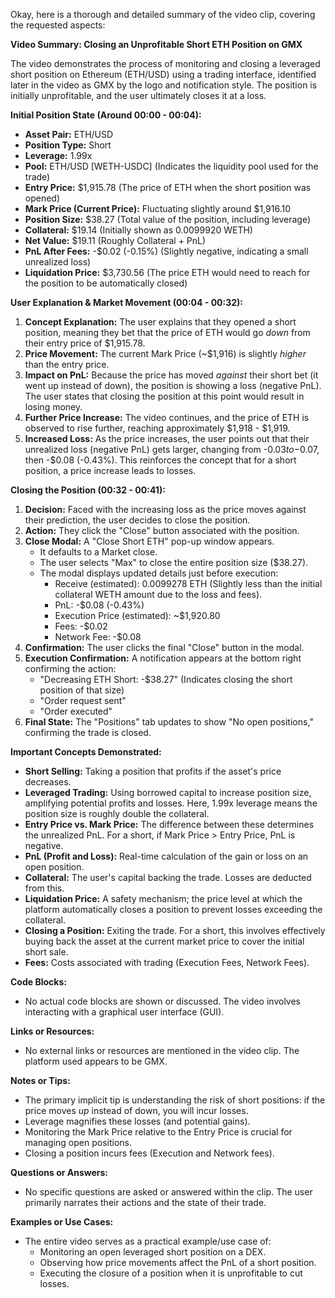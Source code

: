 Okay, here is a thorough and detailed summary of the video clip, covering the requested aspects:

**Video Summary: Closing an Unprofitable Short ETH Position on GMX**

The video demonstrates the process of monitoring and closing a leveraged short position on Ethereum (ETH/USD) using a trading interface, identified later in the video as GMX by the logo and notification style. The position is initially unprofitable, and the user ultimately closes it at a loss.

**Initial Position State (Around 00:00 - 00:04):**

*   **Asset Pair:** ETH/USD
*   **Position Type:** Short
*   **Leverage:** 1.99x
*   **Pool:** ETH/USD [WETH-USDC] (Indicates the liquidity pool used for the trade)
*   **Entry Price:** $1,915.78 (The price of ETH when the short position was opened)
*   **Mark Price (Current Price):** Fluctuating slightly around $1,916.10
*   **Position Size:** $38.27 (Total value of the position, including leverage)
*   **Collateral:** $19.14 (Initially shown as 0.0099920 WETH)
*   **Net Value:** $19.11 (Roughly Collateral + PnL)
*   **PnL After Fees:** -$0.02 (-0.15%) (Slightly negative, indicating a small unrealized loss)
*   **Liquidation Price:** $3,730.56 (The price ETH would need to reach for the position to be automatically closed)

**User Explanation & Market Movement (00:04 - 00:32):**

1.  **Concept Explanation:** The user explains that they opened a short position, meaning they bet that the price of ETH would go *down* from their entry price of $1,915.78.
2.  **Price Movement:** The current Mark Price (~$1,916) is slightly *higher* than the entry price.
3.  **Impact on PnL:** Because the price has moved *against* their short bet (it went up instead of down), the position is showing a loss (negative PnL). The user states that closing the position at this point would result in losing money.
4.  **Further Price Increase:** The video continues, and the price of ETH is observed to rise further, reaching approximately $1,918 - $1,919.
5.  **Increased Loss:** As the price increases, the user points out that their unrealized loss (negative PnL) gets larger, changing from -$0.03 to -$0.07, then -$0.08 (-0.43%). This reinforces the concept that for a short position, a price increase leads to losses.

**Closing the Position (00:32 - 00:41):**

1.  **Decision:** Faced with the increasing loss as the price moves against their prediction, the user decides to close the position.
2.  **Action:** They click the "Close" button associated with the position.
3.  **Close Modal:** A "Close Short ETH" pop-up window appears.
    *   It defaults to a Market close.
    *   The user selects "Max" to close the entire position size ($38.27).
    *   The modal displays updated details just before execution:
        *   Receive (estimated): 0.0099278 ETH (Slightly less than the initial collateral WETH amount due to the loss and fees).
        *   PnL: -$0.08 (-0.43%)
        *   Execution Price (estimated): ~$1,920.80
        *   Fees: -$0.02
        *   Network Fee: -$0.08
4.  **Confirmation:** The user clicks the final "Close" button in the modal.
5.  **Execution Confirmation:** A notification appears at the bottom right confirming the action:
    *   "Decreasing ETH Short: -$38.27" (Indicates closing the short position of that size)
    *   "Order request sent"
    *   "Order executed"
6.  **Final State:** The "Positions" tab updates to show "No open positions," confirming the trade is closed.

**Important Concepts Demonstrated:**

*   **Short Selling:** Taking a position that profits if the asset's price decreases.
*   **Leveraged Trading:** Using borrowed capital to increase position size, amplifying potential profits and losses. Here, 1.99x leverage means the position size is roughly double the collateral.
*   **Entry Price vs. Mark Price:** The difference between these determines the unrealized PnL. For a short, if Mark Price > Entry Price, PnL is negative.
*   **PnL (Profit and Loss):** Real-time calculation of the gain or loss on an open position.
*   **Collateral:** The user's capital backing the trade. Losses are deducted from this.
*   **Liquidation Price:** A safety mechanism; the price level at which the platform automatically closes a position to prevent losses exceeding the collateral.
*   **Closing a Position:** Exiting the trade. For a short, this involves effectively buying back the asset at the current market price to cover the initial short sale.
*   **Fees:** Costs associated with trading (Execution Fees, Network Fees).

**Code Blocks:**

*   No actual code blocks are shown or discussed. The video involves interacting with a graphical user interface (GUI).

**Links or Resources:**

*   No external links or resources are mentioned in the video clip. The platform used appears to be GMX.

**Notes or Tips:**

*   The primary implicit tip is understanding the risk of short positions: if the price moves *up* instead of down, you will incur losses.
*   Leverage magnifies these losses (and potential gains).
*   Monitoring the Mark Price relative to the Entry Price is crucial for managing open positions.
*   Closing a position incurs fees (Execution and Network fees).

**Questions or Answers:**

*   No specific questions are asked or answered within the clip. The user primarily narrates their actions and the state of their trade.

**Examples or Use Cases:**

*   The entire video serves as a practical example/use case of:
    *   Monitoring an open leveraged short position on a DEX.
    *   Observing how price movements affect the PnL of a short position.
    *   Executing the closure of a position when it is unprofitable to cut losses.